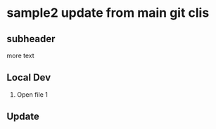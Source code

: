 # sample2 update from main git clis

## subheader

more text

## Local Dev

1. Open file 1

## Update
